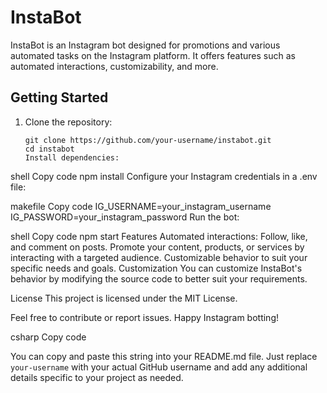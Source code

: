# InstaBot

InstaBot is an Instagram bot designed for promotions and various automated tasks on the Instagram platform. It offers features such as automated interactions, customizability, and more.

## Getting Started

1. Clone the repository:

   ```shell
   git clone https://github.com/your-username/instabot.git
   cd instabot
   Install dependencies:
   ```

shell
Copy code
npm install
Configure your Instagram credentials in a .env file:

makefile
Copy code
IG_USERNAME=your_instagram_username
IG_PASSWORD=your_instagram_password
Run the bot:

shell
Copy code
npm start
Features
Automated interactions: Follow, like, and comment on posts.
Promote your content, products, or services by interacting with a targeted audience.
Customizable behavior to suit your specific needs and goals.
Customization
You can customize InstaBot's behavior by modifying the source code to better suit your requirements.

License
This project is licensed under the MIT License.

Feel free to contribute or report issues. Happy Instagram botting!

csharp
Copy code

You can copy and paste this string into your README.md file. Just replace `your-username` with your actual GitHub username and add any additional details specific to your project as needed.
